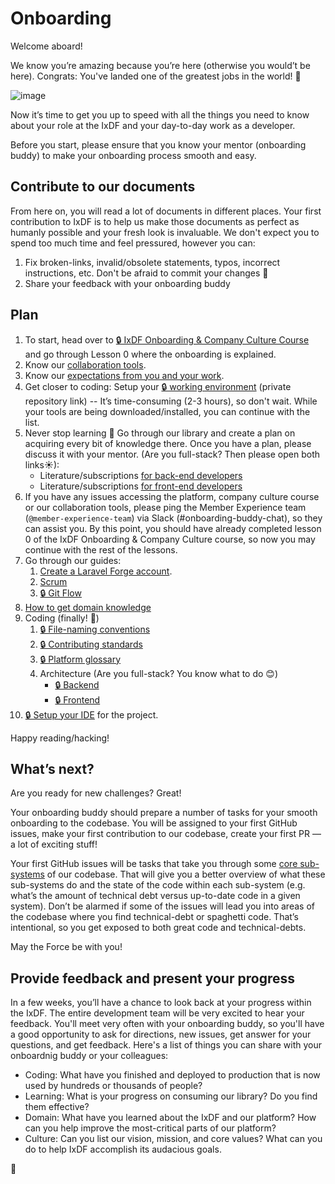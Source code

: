 # Onboarding

Welcome aboard!

We know you’re amazing because you’re here (otherwise you would’t be here).
Congrats: You've landed one of the greatest jobs in the world! 🎉

![image](https://cdn.shopify.com/s/files/1/2297/6885/collections/plain_no_back_235x235@2x.png)

Now it’s time to get you up to speed with all the things you need to know
about your role at the IxDF and your day-to-day work as a developer.

Before you start, please ensure that you know your mentor (onboarding buddy)
to make your onboarding process smooth and easy.

## Contribute to our documents

From here on, you will read a lot of documents in different places. Your first
contribution to IxDF is to help us make those documents as perfect as humanly possible
and your fresh look is invaluable.
We don't expect you to spend too much time and feel pressured, however you can:

1. Fix broken-links, invalid/obsolete statements, typos, incorrect instructions, etc.
   Don't be afraid to commit your changes 🙂
2. Share your feedback with your onboarding buddy

## Plan

1. To start, head over to [🔒 IxDF Onboarding & Company Culture Course](https://www.interaction-design.org/courses/ixdf-company-culture-course)
   and go through Lesson 0 where the onboarding is explained.
2. Know our [collaboration tools](../collaboration-tools.md).
3. Know our [expectations from you and your work](../expectations.md).
4. Get closer to coding: Setup your [🔒 working environment](https://github.com/InteractionDesignFoundation/IxDF-web/blob/develop/docs/environment/first-run/README.md)
   (private repository link) -- It’s time-consuming (2-3 hours), so don't wait.
   While your tools are being downloaded/installed, you can continue with the list.
5. Never stop learning 📖 Go through our library and create a plan on acquiring
   every bit of knowledge there. Once you have a plan, please discuss it with
   your mentor. (Are you full-stack? Then please open both links☀):
    - Literature/subscriptions [for back-end developers](../../library/back-end/literature.md)
    - Literature/subscriptions [for front-end developers](../../library/front-end/literature.md)
6. If you have any issues accessing the platform, company culture course
   or our collaboration tools, please ping the Member Experience team (`@member-experience-team`)
   via Slack (#onboarding-buddy-chat), so they can assist you. By this point,
   you should have already completed lesson 0 of the IxDF Onboarding & Company Culture course,
   so now you may continue with the rest of the lessons.
7. Go through our guides:
    1. [Create a Laravel Forge account](onboarding__forge.md).
    1. [Scrum](../scrum/README.md)
    1. [🔒 Git Flow](https://github.com/InteractionDesignFoundation/IxDF-web/blob/develop/docs/workflows/git-flow.md)
8. [How to get domain knowledge](onboarding--domain-knowledge.md)
9. Coding (finally! 🎉)
    1. [🔒 File-naming conventions](https://github.com/InteractionDesignFoundation/IxDF-web/blob/develop/docs/code/naming-conventions.md)
    1. [🔒 Contributing standards](https://github.com/InteractionDesignFoundation/IxDF-web/blob/develop/CONTRIBUTING.md)
    1. [🔒 Platform glossary](https://github.com/InteractionDesignFoundation/IxDF-web/blob/develop/docs/glossary.md)
    1. Architecture (Are you full-stack? You know what to do 😊)
        - [🔒 Backend](https://github.com/InteractionDesignFoundation/IxDF-web/blob/develop/docs/code/backend/architecture.md)
        - [🔒 Frontend](https://github.com/InteractionDesignFoundation/IxDF-web/blob/develop/docs/code/frontend/architecture.md)
10. [🔒 Setup your IDE](https://github.com/InteractionDesignFoundation/IxDF-web/blob/develop/docs/environment/IDE/README.md)
    for the project.

Happy reading/hacking!

## What’s next?

Are you ready for new challenges? Great!

Your onboarding buddy should prepare a number of tasks for your smooth onboarding
to the codebase. You will be assigned to your first GitHub issues, make your first
contribution to our codebase, create your first PR — a lot of exciting stuff!

Your first GitHub issues will be tasks that take you through some [core sub-systems](https://docs.information-architecture.org/domain/systems-and-code-owners.html)
of our codebase. That will give you a better overview of what these sub-systems
do and the state of the code within each sub-system (e.g. what’s the amount of
technical debt versus up-to-date code in a given system). Don’t be alarmed if some
of the issues will lead you into areas of the codebase where you find technical-debt
or spaghetti code. That’s intentional, so you get exposed to both great code and technical-debts.

May the Force be with you!

## Provide feedback and present your progress

In a few weeks, you’ll have a chance to look back at your progress within the IxDF.
The entire development team will be very excited to hear your feedback. You'll meet
very often with your onboarding buddy, so you'll have a good opportunity to ask
for directions, new issues, get answer for your questions, and get feedback.
Here's a list of things you can share with your onboardnig buddy or your colleagues:

-   Coding: What have you finished and deployed to production that is now used by hundreds or thousands of people?
-   Learning: What is your progress on consuming our library? Do you find them effective?
-   Domain: What have you learned about the IxDF and our platform?
    How can you help improve the most-critical parts of our platform?
-   Culture: Can you list our vision, mission, and core values? What can you do to
    help IxDF accomplish its audacious goals.

🦄
